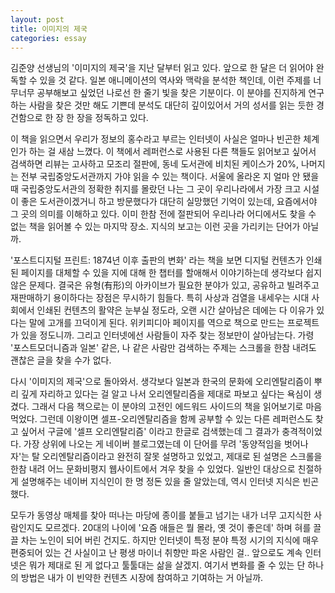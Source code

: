 ```yaml
---
layout: post
title: 이미지의 제국
categories: essay
---
```


김준양 선생님의 '이미지의 제국'을 지난 달부터 읽고 있다. 앞으로 한 달은 더 읽어야 완독할 수 있을 것 같다. 일본 애니메이션의 역사와 맥락을 분석한 책인데, 이런 주제를 너무너무 공부해보고 싶었던 나로선 한 줄기 빛을 찾은 기분이다. 이 분야를 진지하게 연구하는 사람을 찾은 것만 해도 기쁜데 분석도 대단히 깊이있어서 거의 성서를 읽는 듯한 경건함으로 한 장 한 장을 정독하고 있다.​

이 책을 읽으면서 우리가 정보의 홍수라고 부르는 인터넷이 사실은 얼마나 빈곤한 체계인가 하는 걸 새삼 느꼈다. 이 책에서 레퍼런스로 사용된 다른 책들도 읽어보고 싶어서 검색하면 리뷰는 고사하고 모조리 절판에, 동네 도서관에 비치된 케이스가 20%, 나머지는 전부 국립중앙도서관까지 가야 읽을 수 있는 책이다. 서울에 올라온 지 얼마 안 됐을 때 국립중앙도서관의 정확한 취지를 몰랐던 나는 그 곳이 우리나라에서 가장 크고 시설이 좋은 도서관이겠거니 하고 방문했다가 대단히 실망했던 기억이 있는데, 요즘에서야 그 곳의 의미를 이해하고 있다. 이미 한참 전에 절판되어 우리나라 어디에서도 찾을 수 없는 책을 읽어볼 수 있는 마지막 장소. 지식의 보고는 이런 곳을 가리키는 단어가 아닐까.

'포스트디지털 프린트: 1874년 이후 출판의 변화' 라는 책을 보면 디지털 컨텐츠가 인쇄된 페이지를 대체할 수 있을 지에 대해 한 챕터를 할애해서 이야기하는데 생각보다 쉽지 않은 문제다. 결국은 유형(有形)의 아카이브가 필요한 분야가 있고, 공유하고 빌려주고 재판매하기 용이하다는 장점은 무시하기 힘들다. 특히 사상과 검열을 내세우는 시대 사회에서 인쇄된 컨텐츠의 활약은 눈부실 정도라, 오랜 시간 살아남은 데에는 다 이유가 있다는 말에 고개를 끄덕이게 된다. 위키피디아 페이지를 역으로 책으로 만드는 프로젝트가 있을 정도니까. 그리고 인터넷에선 사람들이 자주 찾는 정보만이 살아남는다. 가령 '포스트모더니즘과 일본' 같은, 나 같은 사람만 검색하는 주제는 스크롤을 한참 내려도 괜찮은 글을 찾을 수가 없다. 

다시 '이미지의 제국'으로 돌아와서. 생각보다 일본과 한국의 문화에 오리엔탈리즘이 뿌리 깊게 자리하고 있다는 걸 알고 나서 오리엔탈리즘을 제대로 파보고 싶다는 욕심이 생겼다. 그래서 다음 책으로는 이 분야의 고전인 에드워드 사이드의 책을 읽어보기로 마음 먹었다. 그런데 이왕이면 셀프-오리엔탈리즘을 함께 공부할 수 있는 다른 레퍼런스도 찾고 싶어서 구글에 '셀프 오리엔탈리즘' 이라고 한글로 검색했는데 그 결과가 충격적이었다. 가장 상위에 나오는 게 네이버 블로그였는데 이 단어를 무려 '동양적임을 벗어나자'는 탈 오리엔탈리즘이라고 완전히 잘못 설명하고 있었고, 제대로 된 설명은 스크롤을 한참 내려 어느 문화비평지 웹사이트에서 겨우 찾을 수 있었다. 일반인 대상으로 친절하게 설명해주는 네이버 지식인이 한 명 정돈 있을 줄 알았는데, 역시 인터넷 지식은 빈곤했다.

모두가 동영상 매체를 찾아 떠나는 마당에 종이를 붙들고 넘기는 내가 너무 고지식한 사람인지도 모르겠다. 20대의 나이에 '요즘 애들은 뭘 몰라, 옛 것이 좋은데' 하며 혀를 끌끌 차는 노인이 되어 버린 건지도. 하지만 인터넷이 특정 분야 특정 시기의 지식에 매우 편중되어 있는 건 사실이고 난 평생 마이너 취향만 파온 사람인 걸.. 앞으로도 계속 인터넷은 뭐가 제대로 된 게 없다고 툴툴대는 삶을 살겠지. 여기서 변화를 줄 수 있는 단 하나의 방법은 내가 이 빈약한 컨텐츠 시장에 참여하고 기여하는 거 아닐까. 